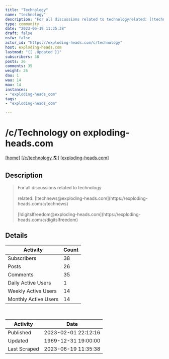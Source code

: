 ```yaml
---
title: "Technology" 
name: "technology"
description: "For all discussions related to technologyrelated: [!technews@exploding-heads.com](https://exploding-heads.com/c/technews) [!digitslfreedom@exploding-heads.com](https://exploding-heads.com/c/digitslfreedom) "
type: community
date: "2023-06-19 11:35:38"
draft: false
nsfw: false
actor_id: "https://exploding-heads.com/c/technology"
host: exploding-heads.com
lastmod: "{[ .Updated }}"
subscribers: 38
posts: 26
comments: 35
weight: 26
dau: 1
wau: 14
mau: 14
instances:
- "exploding-heads_com"
tags: 
- "exploding-heads_com"

---
```


# /c/Technology on exploding-heads.com

[[home](/)]
[[/c/technology 🌎](https://exploding-heads.com/c/technology)]
[[exploding-heads.com](/instances/exploding-heads_com)]


## Description 

<blockquote class="description">
For all discussions related to technology<br><br>related: [!technews@exploding-heads.com](https://exploding-heads.com/c/technews) <br><br>[!digitslfreedom@exploding-heads.com](https://exploding-heads.com/c/digitslfreedom) 
</blockquote>


## Details

| Activity | Count  |
|----------------------|---|
| Subscribers          | 38 |
| Posts                | 26  |
| Comments             | 35  |
| Daily Active Users   | 1  |
| Weekly Active Users  | 14  |
| Monthly Active Users | 14  |

<br>

| Activity | Date |
|----------------------|---|
| Published            | 2023-02-01 22:12:16 |
| Updated              | 1969-12-31 19:00:00 |
| Last Scraped         | 2023-06-19 11:35:38 |
